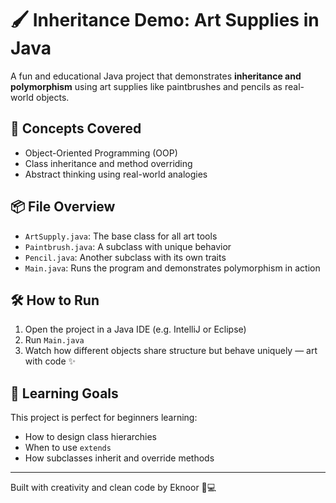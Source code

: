 # 🖌️ Inheritance Demo: Art Supplies in Java

A fun and educational Java project that demonstrates **inheritance and polymorphism** using art supplies like paintbrushes and pencils as real-world objects.

## 🧬 Concepts Covered

- Object-Oriented Programming (OOP)
- Class inheritance and method overriding
- Abstract thinking using real-world analogies

## 📦 File Overview

- `ArtSupply.java`: The base class for all art tools
- `Paintbrush.java`: A subclass with unique behavior
- `Pencil.java`: Another subclass with its own traits
- `Main.java`: Runs the program and demonstrates polymorphism in action

## 🛠️ How to Run

1. Open the project in a Java IDE (e.g. IntelliJ or Eclipse)
2. Run `Main.java`
3. Watch how different objects share structure but behave uniquely — art with code ✨

## 🎯 Learning Goals

This project is perfect for beginners learning:
- How to design class hierarchies
- When to use `extends`
- How subclasses inherit and override methods

---
Built with creativity and clean code by Eknoor 🎨💻
